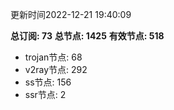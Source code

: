 更新时间2022-12-21 19:40:09

**总订阅: 73**
**总节点: 1425**
**有效节点: 518**
- trojan节点: 68
- v2ray节点: 292
- ss节点: 156
- ssr节点: 2
